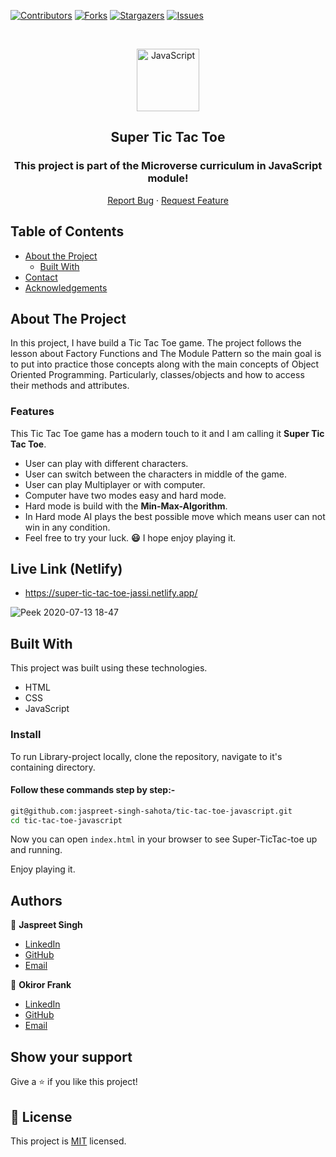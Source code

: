 <!--
*** Thanks for checking out this README Template. If you have a suggestion that would
*** make this better, please fork the repo and create a pull request or simply open
*** an issue with the tag "enhancement".
*** Thanks again! Now go create something AMAZING! :D
-->

<!-- PROJECT SHIELDS -->
<!--
*** I'm using markdown "reference style" links for readability.
*** Reference links are enclosed in brackets [ ] instead of parentheses ( ).
*** See the bottom of this document for the declaration of the reference variables
*** for contributors-url, forks-url, etc. This is an optional, concise syntax you may use.
*** https://www.markdownguide.org/basic-syntax/#reference-style-links
-->
[![Contributors][contributors-shield]][contributors-url]
[![Forks][forks-shield]][forks-url]
[![Stargazers][stars-shield]][stars-url]
[![Issues][issues-shield]][issues-url]

<!-- PROJECT LOGO -->

<br />
<p align="center">
  <a href="git@github.com:jaspreet-singh-sahota/tic-tac-toe-javascript.git">
    <p align="center"> <img src="https://user-images.githubusercontent.com/55361440/87301597-7d9f1800-c52d-11ea-84e7-7a5684626b3f.png" alt="JavaScript" width="100" height="100"> </p>
  </a>

  <h2 align="center">Super Tic Tac Toe</h2>
  <h3 align="center"> This project is part of the Microverse curriculum in JavaScript module! </h3>

  <p align="center">
    <a href="https://github.com/jaspreet-singh-sahota/tic-tac-toe-javascript/issues">Report Bug</a>
    · 
    <a href="https://github.com/jaspreet-singh-sahota/tic-tac-toe-javascript/issues">Request Feature</a>
  </p>
</p>

<!-- TABLE OF CONTENTS -->
## Table of Contents

* [About the Project](#about-the-project)
  * [Built With](#built-with)
* [Contact](#Authors)
* [Acknowledgements](#acknowledgements)

<!-- ABOUT THE PROJECT -->
## About The Project

In this project, I have build a Tic Tac Toe game. The project follows the lesson about Factory Functions and The Module Pattern so the main goal is to put into practice those concepts along with the main concepts of Object Oriented Programming. Particularly, classes/objects and how to access their methods and attributes.

### Features

This Tic Tac Toe game has a modern touch to it and I am calling it <strong>Super Tic Tac Toe</strong>.

- User can play with different characters.
- User can switch between the characters in middle of the game.
- User can play Multiplayer or with computer.
- Computer have two modes easy and hard mode.
- Hard mode is build with the <Strong>Min-Max-Algorithm</strong>. 
- In Hard mode AI plays the best possible move which means user can not win in any condition.
- Feel free to try your luck. <strong>😃</strong>  I hope enjoy playing it.

## Live Link (Netlify)

- https://super-tic-tac-toe-jassi.netlify.app/


![Peek 2020-07-13 18-47](https://user-images.githubusercontent.com/55361440/87308921-8f86b800-c539-11ea-847e-9f200a187b67.gif)

<!-- BUILD WITH -->
## Built With

This project was built using these technologies.
* HTML
* CSS
* JavaScript

### Install

To run Library-project locally, clone the repository, navigate to it's containing directory.

#### Follow these commands step by step:-

```bash
git@github.com:jaspreet-singh-sahota/tic-tac-toe-javascript.git
cd tic-tac-toe-javascript
```

Now you can open `index.html` in your browser to see Super-TicTac-toe up and running.

Enjoy playing it.

<!-- CONTACT -->
## Authors

👤 **Jaspreet Singh** 
    
- [LinkedIn](https://www.linkedin.com/in/jaspreet-singh-a28286146/)
- [GitHub](https://github.com/jaspreet-singh-sahota)
- [Email](jaspreetsinghjassi01@gmail.com)

👤 **Okiror Frank** 
    
- [LinkedIn](https://www.linkedin.com/in/frank-okiror/)
- [GitHub](https://github.com/frankopkusianwar)
- [Email](okirorfrank3@gmail.com)


## Show your support

Give a ⭐️ if you like this project!

<!-- MARKDOWN LINKS & IMAGES -->
<!-- https://www.markdownguide.org/basic-syntax/#reference-style-links -->
[contributors-shield]: https://img.shields.io/github/contributors/jaspreet-singh-sahota/tic-tac-toe-javascript.svg?style=flat-square
[contributors-url]: https://github.com/jaspreet-singh-sahota/tic-tac-toe-javascript/graphs/contributors
[forks-shield]: https://img.shields.io/github/forks/jaspreet-singh-sahota/tic-tac-toe-javascript.svg?style=flat-square
[forks-url]: https://github.com/jaspreet-singh-sahota/tic-tac-toe-javascript/network/members
[stars-shield]: https://img.shields.io/github/stars/jaspreet-singh-sahota/tic-tac-toe-javascript.svg?style=flat-square
[stars-url]: https://github.com/jaspreet-singh-sahota/tic-tac-toe-javascript/stargazers
[issues-shield]: https://img.shields.io/github/issues/jaspreet-singh-sahota/tic-tac-toe-javascript.svg?style=flat-square
[issues-url]: https://github.com/jaspreet-singh-sahota/tic-tac-toe-javascript/issues

## 📝 License

This project is [MIT](https://opensource.org/licenses/MIT) licensed.